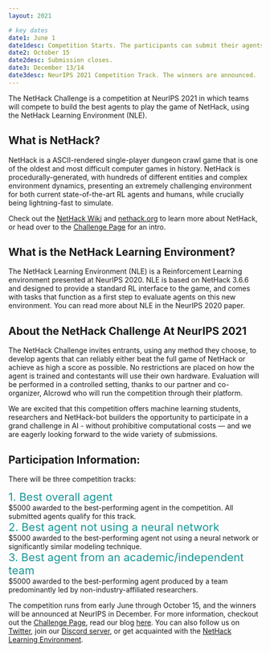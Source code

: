 ```yaml
---
layout: 2021

# key dates
date1: June 1
date1desc: Competition Starts. The participants can submit their agents.
date2: October 15
date2desc: Submission closes.
date3: December 13/14
date3desc: NeurIPS 2021 Competition Track. The winners are announced.
---
```


The NetHack Challenge is a competition at NeurIPS 2021 in which teams will compete to build the best agents to play the game of NetHack, using the NetHack Learning Environment (NLE).


## What is NetHack?

NetHack is a ASCII-rendered single-player dungeon crawl game that is one of the oldest and most difficult computer games in history.  NetHack is procedurally-generated, with hundreds of different entities and complex environment dynamics, presenting an extremely challenging environment for both current state-of-the-art RL agents and humans, while crucially being lightning-fast to simulate.

Check out the [NetHack Wiki](https://nethackwiki.com/wiki/Main_Page) and [nethack.org](http://nethack.org/) to learn more about NetHack, or head over to the [Challenge Page](https://www.aicrowd.com/challenges/neurips-2021-nethack-challenge) for an intro.


## What is the NetHack Learning Environment?

The NetHack Learning Environment (NLE) is a Reinforcement Learning environment presented at NeurIPS 2020. NLE is based on NetHack 3.6.6 and designed to provide a standard RL interface to the game, and comes with tasks that function as a first step to evaluate agents on this new environment. You can read more about NLE in the NeurIPS 2020 paper.


## About the NetHack Challenge At NeurIPS 2021

The NetHack Challenge invites entrants, using any method they choose, to develop agents that can reliably either beat the full game of NetHack or achieve as high a score as possible. No restrictions are placed on how the agent is trained and contestants will use their own hardware. Evaluation will be performed in a controlled setting, thanks to our partner and co-organizer, AIcrowd who will run the competition through their platform.

We are excited that this competition offers machine learning students, researchers and NetHack-bot builders the opportunity to participate in a grand challenge in AI - without prohibitive computational costs — and we are eagerly looking forward to the wide variety of submissions.


## Participation Information:
There will be three competition tracks:
<div style="color: #199696; font-size: 22px; font-weight: 400;">1. Best overall agent</div>
$5000 awarded to the best-performing agent in the competition. All submitted agents qualify for this track.

<div style="color: #199696; font-size: 22px; font-weight: 400;">2. Best agent not using a neural network</div>
$5000 awarded to the best-performing agent not using a neural network or significantly similar modeling technique.

<div style="color: #199696; font-size: 22px; font-weight: 400;">3. Best agent from an academic/independent team</div>
$5000 awarded to the best-performing agent produced by a team predominantly led by non-industry-affiliated researchers.


The competition runs from early June through October 15, and the winners will be announced at NeurIPS in December. For more information, checkout out the [Challenge Page](https://www.aicrowd.com/challenges/neurips-2021-nethack-challenge), read our blog [here](https://ai.facebook.com/blog/launching-the-nethack-challenge-at-neurips-2021). You can also follow us on [Twitter](https://twitter.com/NetHack_LE), join our [Discord server](https://discord.gg/zkFWQmSWBA), or get acquainted with the [NetHack Learning Environment](https://github.com/facebookresearch/nle).
